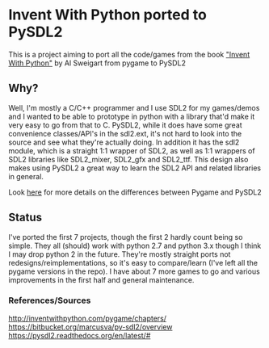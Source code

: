 Invent With Python ported to PySDL2
===================================

This is a project aiming to port all the code/games from the book
["Invent With Python"](http://inventwithpython.com/pygame/chapters/) by Al Sweigart
from pygame to PySDL2

## Why?

Well, I'm mostly a C/C++ programmer and I use SDL2 for my games/demos and
I wanted to be able to prototype in python with a library that'd make
it very easy to go from that to C.  PySDL2, while it does have some
great convenience classes/API's in the sdl2.ext, it's not hard to look
into the source and see what they're actually doing.  In addition it has
the sdl2 module, which is a straight 1:1 wrapper of SDL2, as well as
1:1 wrappers of SDL2 libraries like SDL2_mixer, SDL2_gfx and SDL2_ttf.
This design also makes using PySDL2 a great way to learn the SDL2
API and related libraries in general.

Look [here](https://pysdl2.readthedocs.org/en/latest/tutorial/pygamers.html)
for more details on the differences between Pygame and PySDL2


## Status
I've ported the first 7 projects, though the first 2 hardly count being so simple.
They all (should) work with python 2.7 and python 3.x though I think I may drop
python 2 in the future.  They're mostly straight ports not redesigns/reimplementations,
so it's easy to compare/learn (I've left all the pygame versions in the repo).  I have
about 7 more games to go and various improvements in the first half and general maintenance.


### References/Sources
http://inventwithpython.com/pygame/chapters/
https://bitbucket.org/marcusva/py-sdl2/overview
https://pysdl2.readthedocs.org/en/latest/#
